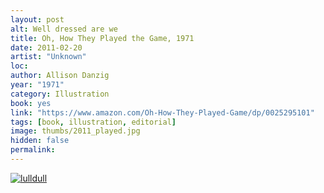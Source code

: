 ```yaml
---
layout: post
alt: Well dressed are we
title: Oh, How They Played the Game, 1971
date: 2011-02-20
artist: "Unknown"
loc: 
author: Allison Danzig
year: "1971"
category: Illustration
book: yes
link: "https://www.amazon.com/Oh-How-They-Played-Game/dp/0025295101"
tags: [book, illustration, editorial]
image: thumbs/2011_played.jpg
hidden: false
permalink:
---
```




<div class="post_image">
	<a href="{{ site.baseurl }}/images/posts/2011_played/001.jpg" target="_blank">
	<img src="{{ site.baseurl }}/images/posts/2011_played/001.jpg" alt="lulldull"></a>
</div>

